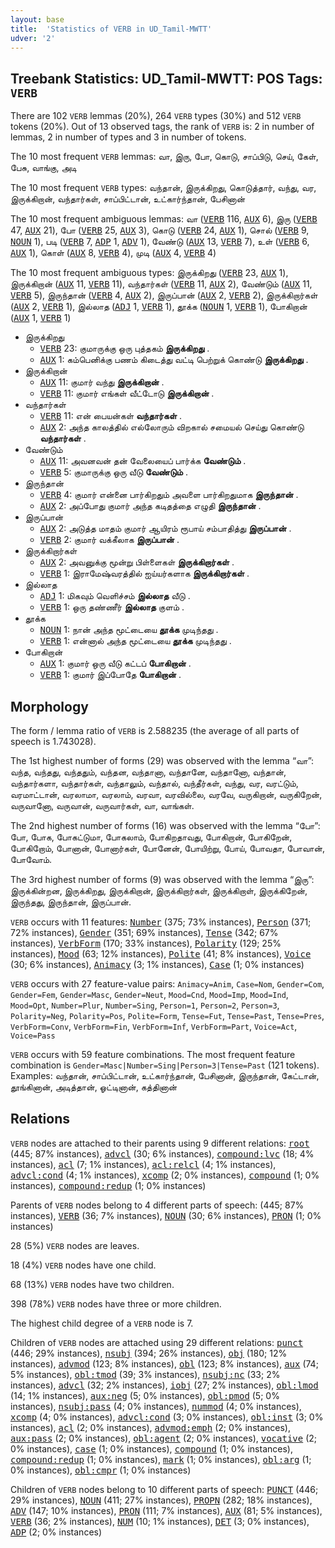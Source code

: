 ```yaml
---
layout: base
title:  'Statistics of VERB in UD_Tamil-MWTT'
udver: '2'
---
```


## Treebank Statistics: UD_Tamil-MWTT: POS Tags: `VERB`

There are 102 `VERB` lemmas (20%), 264 `VERB` types (30%) and 512 `VERB` tokens (20%).
Out of 13 observed tags, the rank of `VERB` is: 2 in number of lemmas, 2 in number of types and 3 in number of tokens.

The 10 most frequent `VERB` lemmas: வா, இரு, போ, கொடு, சாப்பிடு, செய், கேள், பேசு, வாங்கு, அடி

The 10 most frequent `VERB` types:  வந்தான், இருக்கிறது, கொடுத்தார், வந்து, வர, இருக்கிறான், வந்தார்கள், சாப்பிட்டான், உட்கார்ந்தான், பேசினான்

The 10 most frequent ambiguous lemmas: வா (<tt><a href="ta_mwtt-pos-VERB.html">VERB</a></tt> 116, <tt><a href="ta_mwtt-pos-AUX.html">AUX</a></tt> 6), இரு (<tt><a href="ta_mwtt-pos-VERB.html">VERB</a></tt> 47, <tt><a href="ta_mwtt-pos-AUX.html">AUX</a></tt> 21), போ (<tt><a href="ta_mwtt-pos-VERB.html">VERB</a></tt> 25, <tt><a href="ta_mwtt-pos-AUX.html">AUX</a></tt> 3), கொடு (<tt><a href="ta_mwtt-pos-VERB.html">VERB</a></tt> 24, <tt><a href="ta_mwtt-pos-AUX.html">AUX</a></tt> 1), சொல் (<tt><a href="ta_mwtt-pos-VERB.html">VERB</a></tt> 9, <tt><a href="ta_mwtt-pos-NOUN.html">NOUN</a></tt> 1), படி (<tt><a href="ta_mwtt-pos-VERB.html">VERB</a></tt> 7, <tt><a href="ta_mwtt-pos-ADP.html">ADP</a></tt> 1, <tt><a href="ta_mwtt-pos-ADV.html">ADV</a></tt> 1), வேண்டு (<tt><a href="ta_mwtt-pos-AUX.html">AUX</a></tt> 13, <tt><a href="ta_mwtt-pos-VERB.html">VERB</a></tt> 7), உள் (<tt><a href="ta_mwtt-pos-VERB.html">VERB</a></tt> 6, <tt><a href="ta_mwtt-pos-AUX.html">AUX</a></tt> 1), கொள் (<tt><a href="ta_mwtt-pos-AUX.html">AUX</a></tt> 8, <tt><a href="ta_mwtt-pos-VERB.html">VERB</a></tt> 4), முடி (<tt><a href="ta_mwtt-pos-AUX.html">AUX</a></tt> 4, <tt><a href="ta_mwtt-pos-VERB.html">VERB</a></tt> 4)

The 10 most frequent ambiguous types:  இருக்கிறது (<tt><a href="ta_mwtt-pos-VERB.html">VERB</a></tt> 23, <tt><a href="ta_mwtt-pos-AUX.html">AUX</a></tt> 1), இருக்கிறான் (<tt><a href="ta_mwtt-pos-AUX.html">AUX</a></tt> 11, <tt><a href="ta_mwtt-pos-VERB.html">VERB</a></tt> 11), வந்தார்கள் (<tt><a href="ta_mwtt-pos-VERB.html">VERB</a></tt> 11, <tt><a href="ta_mwtt-pos-AUX.html">AUX</a></tt> 2), வேண்டும் (<tt><a href="ta_mwtt-pos-AUX.html">AUX</a></tt> 11, <tt><a href="ta_mwtt-pos-VERB.html">VERB</a></tt> 5), இருந்தான் (<tt><a href="ta_mwtt-pos-VERB.html">VERB</a></tt> 4, <tt><a href="ta_mwtt-pos-AUX.html">AUX</a></tt> 2), இருப்பான் (<tt><a href="ta_mwtt-pos-AUX.html">AUX</a></tt> 2, <tt><a href="ta_mwtt-pos-VERB.html">VERB</a></tt> 2), இருக்கிறார்கள் (<tt><a href="ta_mwtt-pos-AUX.html">AUX</a></tt> 2, <tt><a href="ta_mwtt-pos-VERB.html">VERB</a></tt> 1), இல்லாத (<tt><a href="ta_mwtt-pos-ADJ.html">ADJ</a></tt> 1, <tt><a href="ta_mwtt-pos-VERB.html">VERB</a></tt> 1), தூக்க (<tt><a href="ta_mwtt-pos-NOUN.html">NOUN</a></tt> 1, <tt><a href="ta_mwtt-pos-VERB.html">VERB</a></tt> 1), போகிறான் (<tt><a href="ta_mwtt-pos-AUX.html">AUX</a></tt> 1, <tt><a href="ta_mwtt-pos-VERB.html">VERB</a></tt> 1)


* இருக்கிறது
  * <tt><a href="ta_mwtt-pos-VERB.html">VERB</a></tt> 23: குமாருக்கு ஒரு புத்தகம் <b>இருக்கிறது</b> .
  * <tt><a href="ta_mwtt-pos-AUX.html">AUX</a></tt> 1: கம்பெனிக்கு பணம் கிடைத்து வட்டி பெற்றுக் கொண்டு <b>இருக்கிறது</b> .
* இருக்கிறான்
  * <tt><a href="ta_mwtt-pos-AUX.html">AUX</a></tt> 11: குமார் வந்து <b>இருக்கிறான்</b> .
  * <tt><a href="ta_mwtt-pos-VERB.html">VERB</a></tt> 11: குமார் எங்கள் வீட்டோடு <b>இருக்கிறான்</b> .
* வந்தார்கள்
  * <tt><a href="ta_mwtt-pos-VERB.html">VERB</a></tt> 11: என் பையன்கள் <b>வந்தார்கள்</b> .
  * <tt><a href="ta_mwtt-pos-AUX.html">AUX</a></tt> 2: அந்த காலத்தில் எல்லோரும் விறகால் சமையல் செய்து கொண்டு <b>வந்தார்கள்</b> .
* வேண்டும்
  * <tt><a href="ta_mwtt-pos-AUX.html">AUX</a></tt> 11: அவனவன் தன் வேலையைப் பார்க்க <b>வேண்டும்</b> .
  * <tt><a href="ta_mwtt-pos-VERB.html">VERB</a></tt> 5: குமாருக்கு ஒரு வீடு <b>வேண்டும்</b> .
* இருந்தான்
  * <tt><a href="ta_mwtt-pos-VERB.html">VERB</a></tt> 4: குமார் என்னை பார்கிறதும் அவளை பார்கிறதுமாக <b>இருந்தான்</b> .
  * <tt><a href="ta_mwtt-pos-AUX.html">AUX</a></tt> 2: அப்போது குமார் அந்த கடிதத்தை எழுதி <b>இருந்தான்</b> .
* இருப்பான்
  * <tt><a href="ta_mwtt-pos-AUX.html">AUX</a></tt> 2: அடுத்த மாதம் குமார் ஆயிரம் ரூபாய் சம்பாதித்து <b>இருப்பான்</b> .
  * <tt><a href="ta_mwtt-pos-VERB.html">VERB</a></tt> 2: குமார் வக்கீலாக <b>இருப்பான்</b> .
* இருக்கிறார்கள்
  * <tt><a href="ta_mwtt-pos-AUX.html">AUX</a></tt> 2: அவனுக்கு மூன்று பிள்ளைகள் <b>இருக்கிறார்கள்</b> .
  * <tt><a href="ta_mwtt-pos-VERB.html">VERB</a></tt> 1: இராமேஷ்வரத்தில் ஐய்யர்களாக <b>இருக்கிறார்கள்</b> .
* இல்லாத
  * <tt><a href="ta_mwtt-pos-ADJ.html">ADJ</a></tt> 1: மிகவும் வெளிச்சம் <b>இல்லாத</b> வீடு .
  * <tt><a href="ta_mwtt-pos-VERB.html">VERB</a></tt> 1: ஒரு தண்ணீர் <b>இல்லாத</b> குளம் .
* தூக்க
  * <tt><a href="ta_mwtt-pos-NOUN.html">NOUN</a></tt> 1: நான் அந்த மூட்டையை <b>தூக்க</b> முடிந்தது .
  * <tt><a href="ta_mwtt-pos-VERB.html">VERB</a></tt> 1: என்னால் அந்த மூட்டையை <b>தூக்க</b> முடிந்தது .
* போகிறான்
  * <tt><a href="ta_mwtt-pos-AUX.html">AUX</a></tt> 1: குமார் ஒரு வீடு கட்டப் <b>போகிறான்</b> .
  * <tt><a href="ta_mwtt-pos-VERB.html">VERB</a></tt> 1: குமார் இப்போதே <b>போகிறான்</b> .

## Morphology

The form / lemma ratio of `VERB` is 2.588235 (the average of all parts of speech is 1.743028).

The 1st highest number of forms (29) was observed with the lemma “வா”: வந்த, வந்தது, வந்ததும், வந்தன, வந்தானா, வந்தானே, வந்தானோ, வந்தான், வந்தார்களா, வந்தார்கள், வந்தாலும், வந்தால், வந்தீர்கள், வந்து, வர, வரட்டும், வரமாட்டான், வரலாமா, வரலாம், வரவா, வரவில்லை, வரவே, வருகிறான், வருகிறேன், வருவானோ, வருவான், வருவார்கள், வா, வாங்கள்.

The 2nd highest number of forms (16) was observed with the lemma “போ”: போ, போக, போகட்டுமா, போகலாம், போகிறதாவது, போகிறான், போகிறேன், போகிறோம், போனான், போனார்கள், போனேன், போயிற்று, போய், போவதா, போவான், போவோம்.

The 3rd highest number of forms (9) was observed with the lemma “இரு”: இருக்கின்றன, இருக்கிறது, இருக்கிறான், இருக்கிறார்கள், இருக்கிறாள், இருக்கிறேன், இருந்தது, இருந்தான், இருப்பான்.

`VERB` occurs with 11 features: <tt><a href="ta_mwtt-feat-Number.html">Number</a></tt> (375; 73% instances), <tt><a href="ta_mwtt-feat-Person.html">Person</a></tt> (371; 72% instances), <tt><a href="ta_mwtt-feat-Gender.html">Gender</a></tt> (351; 69% instances), <tt><a href="ta_mwtt-feat-Tense.html">Tense</a></tt> (342; 67% instances), <tt><a href="ta_mwtt-feat-VerbForm.html">VerbForm</a></tt> (170; 33% instances), <tt><a href="ta_mwtt-feat-Polarity.html">Polarity</a></tt> (129; 25% instances), <tt><a href="ta_mwtt-feat-Mood.html">Mood</a></tt> (63; 12% instances), <tt><a href="ta_mwtt-feat-Polite.html">Polite</a></tt> (41; 8% instances), <tt><a href="ta_mwtt-feat-Voice.html">Voice</a></tt> (30; 6% instances), <tt><a href="ta_mwtt-feat-Animacy.html">Animacy</a></tt> (3; 1% instances), <tt><a href="ta_mwtt-feat-Case.html">Case</a></tt> (1; 0% instances)

`VERB` occurs with 27 feature-value pairs: `Animacy=Anim`, `Case=Nom`, `Gender=Com`, `Gender=Fem`, `Gender=Masc`, `Gender=Neut`, `Mood=Cnd`, `Mood=Imp`, `Mood=Ind`, `Mood=Opt`, `Number=Plur`, `Number=Sing`, `Person=1`, `Person=2`, `Person=3`, `Polarity=Neg`, `Polarity=Pos`, `Polite=Form`, `Tense=Fut`, `Tense=Past`, `Tense=Pres`, `VerbForm=Conv`, `VerbForm=Fin`, `VerbForm=Inf`, `VerbForm=Part`, `Voice=Act`, `Voice=Pass`

`VERB` occurs with 59 feature combinations.
The most frequent feature combination is `Gender=Masc|Number=Sing|Person=3|Tense=Past` (121 tokens).
Examples: வந்தான், சாப்பிட்டான், உட்கார்ந்தான், பேசினான், இருந்தான், கேட்டான், தூங்கினான், அடித்தான், ஓட்டினான், கத்தினான்


## Relations

`VERB` nodes are attached to their parents using 9 different relations: <tt><a href="ta_mwtt-dep-root.html">root</a></tt> (445; 87% instances), <tt><a href="ta_mwtt-dep-advcl.html">advcl</a></tt> (30; 6% instances), <tt><a href="ta_mwtt-dep-compound-lvc.html">compound:lvc</a></tt> (18; 4% instances), <tt><a href="ta_mwtt-dep-acl.html">acl</a></tt> (7; 1% instances), <tt><a href="ta_mwtt-dep-acl-relcl.html">acl:relcl</a></tt> (4; 1% instances), <tt><a href="ta_mwtt-dep-advcl-cond.html">advcl:cond</a></tt> (4; 1% instances), <tt><a href="ta_mwtt-dep-xcomp.html">xcomp</a></tt> (2; 0% instances), <tt><a href="ta_mwtt-dep-compound.html">compound</a></tt> (1; 0% instances), <tt><a href="ta_mwtt-dep-compound-redup.html">compound:redup</a></tt> (1; 0% instances)

Parents of `VERB` nodes belong to 4 different parts of speech:  (445; 87% instances), <tt><a href="ta_mwtt-pos-VERB.html">VERB</a></tt> (36; 7% instances), <tt><a href="ta_mwtt-pos-NOUN.html">NOUN</a></tt> (30; 6% instances), <tt><a href="ta_mwtt-pos-PRON.html">PRON</a></tt> (1; 0% instances)

28 (5%) `VERB` nodes are leaves.

18 (4%) `VERB` nodes have one child.

68 (13%) `VERB` nodes have two children.

398 (78%) `VERB` nodes have three or more children.

The highest child degree of a `VERB` node is 7.

Children of `VERB` nodes are attached using 29 different relations: <tt><a href="ta_mwtt-dep-punct.html">punct</a></tt> (446; 29% instances), <tt><a href="ta_mwtt-dep-nsubj.html">nsubj</a></tt> (394; 26% instances), <tt><a href="ta_mwtt-dep-obj.html">obj</a></tt> (180; 12% instances), <tt><a href="ta_mwtt-dep-advmod.html">advmod</a></tt> (123; 8% instances), <tt><a href="ta_mwtt-dep-obl.html">obl</a></tt> (123; 8% instances), <tt><a href="ta_mwtt-dep-aux.html">aux</a></tt> (74; 5% instances), <tt><a href="ta_mwtt-dep-obl-tmod.html">obl:tmod</a></tt> (39; 3% instances), <tt><a href="ta_mwtt-dep-nsubj-nc.html">nsubj:nc</a></tt> (33; 2% instances), <tt><a href="ta_mwtt-dep-advcl.html">advcl</a></tt> (32; 2% instances), <tt><a href="ta_mwtt-dep-iobj.html">iobj</a></tt> (27; 2% instances), <tt><a href="ta_mwtt-dep-obl-lmod.html">obl:lmod</a></tt> (14; 1% instances), <tt><a href="ta_mwtt-dep-aux-neg.html">aux:neg</a></tt> (5; 0% instances), <tt><a href="ta_mwtt-dep-obl-pmod.html">obl:pmod</a></tt> (5; 0% instances), <tt><a href="ta_mwtt-dep-nsubj-pass.html">nsubj:pass</a></tt> (4; 0% instances), <tt><a href="ta_mwtt-dep-nummod.html">nummod</a></tt> (4; 0% instances), <tt><a href="ta_mwtt-dep-xcomp.html">xcomp</a></tt> (4; 0% instances), <tt><a href="ta_mwtt-dep-advcl-cond.html">advcl:cond</a></tt> (3; 0% instances), <tt><a href="ta_mwtt-dep-obl-inst.html">obl:inst</a></tt> (3; 0% instances), <tt><a href="ta_mwtt-dep-acl.html">acl</a></tt> (2; 0% instances), <tt><a href="ta_mwtt-dep-advmod-emph.html">advmod:emph</a></tt> (2; 0% instances), <tt><a href="ta_mwtt-dep-aux-pass.html">aux:pass</a></tt> (2; 0% instances), <tt><a href="ta_mwtt-dep-obl-agent.html">obl:agent</a></tt> (2; 0% instances), <tt><a href="ta_mwtt-dep-vocative.html">vocative</a></tt> (2; 0% instances), <tt><a href="ta_mwtt-dep-case.html">case</a></tt> (1; 0% instances), <tt><a href="ta_mwtt-dep-compound.html">compound</a></tt> (1; 0% instances), <tt><a href="ta_mwtt-dep-compound-redup.html">compound:redup</a></tt> (1; 0% instances), <tt><a href="ta_mwtt-dep-mark.html">mark</a></tt> (1; 0% instances), <tt><a href="ta_mwtt-dep-obl-arg.html">obl:arg</a></tt> (1; 0% instances), <tt><a href="ta_mwtt-dep-obl-cmpr.html">obl:cmpr</a></tt> (1; 0% instances)

Children of `VERB` nodes belong to 10 different parts of speech: <tt><a href="ta_mwtt-pos-PUNCT.html">PUNCT</a></tt> (446; 29% instances), <tt><a href="ta_mwtt-pos-NOUN.html">NOUN</a></tt> (411; 27% instances), <tt><a href="ta_mwtt-pos-PROPN.html">PROPN</a></tt> (282; 18% instances), <tt><a href="ta_mwtt-pos-ADV.html">ADV</a></tt> (147; 10% instances), <tt><a href="ta_mwtt-pos-PRON.html">PRON</a></tt> (111; 7% instances), <tt><a href="ta_mwtt-pos-AUX.html">AUX</a></tt> (81; 5% instances), <tt><a href="ta_mwtt-pos-VERB.html">VERB</a></tt> (36; 2% instances), <tt><a href="ta_mwtt-pos-NUM.html">NUM</a></tt> (10; 1% instances), <tt><a href="ta_mwtt-pos-DET.html">DET</a></tt> (3; 0% instances), <tt><a href="ta_mwtt-pos-ADP.html">ADP</a></tt> (2; 0% instances)

